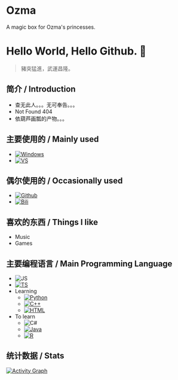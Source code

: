 # Ozma
A magic box for Ozma's princesses.
# Hello World, Hello Github. :rainbow:

> 豬突猛進，武運昌隆。

## 简介 / Introduction
- 查无此人。。。无可奉告。。。
- Not Found 404
- 依葫芦画瓢的产物。。。

## 主要使用的 / Mainly used

- [![Windows](https://img.shields.io/badge/Windows-10-4e9eee?style=flat-square&logo=windows&logoColor=white)](https://www.microsoft.com/windows/windows-10)
- [![VS](https://img.shields.io/badge/-Visual%20Studio-5C2D91?logo=visualstudio&logoColor=white&style=flat-square)](https://visualstudio.microsoft.com/)

## 偶尔使用的 / Occasionally used

- [![Github](https://img.shields.io/badge/-GitHub-black?logo=GitHub&style=flat-square)](https://github.com/Catchyou21)&nbsp;
- [![Bili](https://img.shields.io/badge/-Bilibili-fb7299?logo=bilibili&logoColor=white&style=flat-square)](https://space.bilibili.com/297469854)&nbsp;

## 喜欢的东西 / Things I like
- Music
- Games

## 主要编程语言 / Main Programming Language
- ![JS](https://img.shields.io/badge/-JavaScript-f7df1e?logo=javascript&logoColor=white&style=flat-square)
- [![TS](https://img.shields.io/badge/-TypeScript-3178C6?logo=typescript&logoColor=white&style=flat-square)](https://www.typescriptlang.org/)
- Learning
  - [![Python](https://img.shields.io/badge/-Python-3776ab?logo=python&logoColor=white&style=flat-square)](https://www.python.org/)
  - [![C++](https://img.shields.io/badge/-C++-00599c?logo=cplusplus&logoColor=white&style=flat-square)](https://isocpp.org/)
  - [![HTML](https://img.shields.io/badge/-HTML-E34F26?logo=html5&logoColor=white&style=flat-square)](https://html5.org/)
- To learn
  - ![C#](https://img.shields.io/badge/-C%23%20%2F%20C%20Sharp-239120?logo=csharp&logoColor=white&style=flat-square)
  - [![Java](https://img.shields.io/badge/-Java-007396?logo=java&logoColor=white&style=flat-square)](https://developer.oracle.com/java/)
  - [![R](https://img.shields.io/badge/-R-276DC3?logo=r&logoColor=white&style=flat-square)](https://www.r-project.org/)

## 统计数据 / Stats

[![Activity Graph](https://activity-graph.herokuapp.com/graph?username=Catchyou21&theme=react-dark)](https://github.com/Catchyou21)
